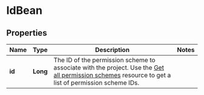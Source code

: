

# IdBean


## Properties

Name | Type | Description | Notes
------------ | ------------- | ------------- | -------------
**id** | **Long** | The ID of the permission scheme to associate with the project. Use the [Get all permission schemes](#api-rest-api-3-permissionscheme-get) resource to get a list of permission scheme IDs. | 



